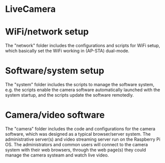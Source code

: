 # LiveCamera 

# WiFi/network setup 

The "network" folder includes the configurations and scripts for WiFi setup, which basically set the WiFi working in (AP-STA) dual-mode.  

# Software/system setup  

The "system" folder includes the scripts to manage the software system, e.g. the scripts enable the camera software automatically launched with the system startup, and the scripts update the software remotedly.  

# Camera/video software 

The "camera" folder includes the code and configurations for the camera software, which was designed as a typical browser/server system. The administrative server(s) and video streaming server run on the Raspberry Pi OS. The administrators and common users will connect to the camera system with their web browsers, through the web page(s) they could manage the camera systeam and watch live video. 
